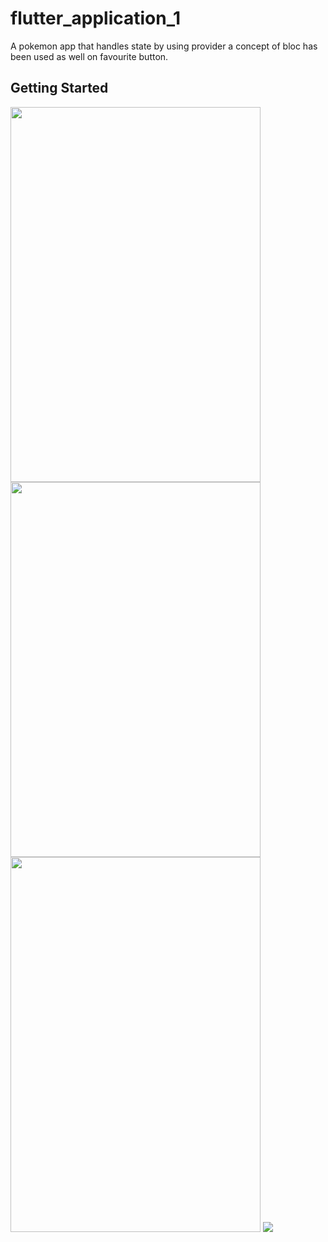 # flutter_application_1

A pokemon app that handles state by using provider a concept of bloc has been used as well on favourite button.

## Getting Started

<img src="https://raw.githubusercontent.com/Master-Bibash/Pokemon_with_Provider/main/pictures/Screenshot%202023-12-31%20100210.png?token=GHSAT0AAAAAACERJWUQLA3IRERBZM6VDOVCZMQ544A" width="400" height="600" /> <img src="https://raw.githubusercontent.com/Master-Bibash/Pokemon_with_Provider/main/pictures/Screenshot%202023-12-31%20100228.png?token=GHSAT0AAAAAACERJWUQZPPTHBKK2APC6BNSZMQ55XQ" width="400" height="600" /> <img src="https://github.com/Master-Bibash/Pokemon_with_Provider/blob/main/pictures/Screenshot%202023-12-31%20100242.png" width="400" height="600" /> <img src="https://github.com/Master-Bibash/Pokemon_with_Provider/blob/main/pictures/Screenshot%202023-12-31%20100258.png" /> 
